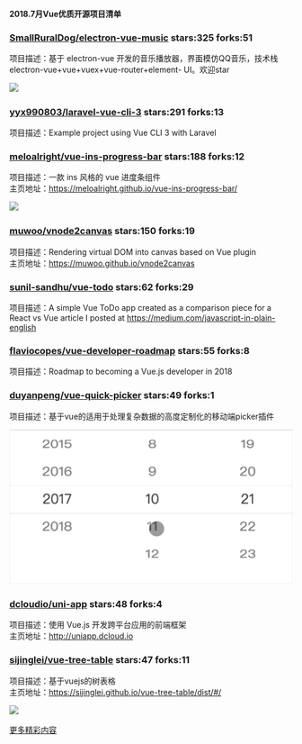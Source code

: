 #### 2018.7月Vue优质开源项目清单

### [SmallRuralDog/electron-vue-music](https://github.com/SmallRuralDog/electron-vue-music) **stars:325**  **forks:51**  
项目描述：基于 electron-vue 开发的音乐播放器，界面模仿QQ音乐，技术栈electron-vue+vue+vuex+vue-router+element- UI。欢迎star  

![](https://camo.githubusercontent.com/80ff3c5474b29ccc36477d63ea066df4b40d3e2e/68747470733a2f2f692e6c6f6c692e6e65742f323031382f30372f32332f356235353932333432663333302e706e67)

### [yyx990803/laravel-vue-cli-3](https://github.com/yyx990803/laravel-vue-cli-3) **stars:291**  **forks:13**  
项目描述：Example project using Vue CLI 3 with Laravel  

### [meloalright/vue-ins-progress-bar](https://github.com/meloalright/vue-ins-progress-bar) **stars:188**  **forks:12**  
项目描述：一款 ins 风格的 vue 进度条组件  
主页地址：https://meloalright.github.io/vue-ins-progress-bar/  

![](https://user-images.githubusercontent.com/11075892/42421484-e620f0d8-8308-11e8-8b6c-0e659eadfcd3.png)

### [muwoo/vnode2canvas](https://github.com/muwoo/vnode2canvas) **stars:150**  **forks:19**  
项目描述：Rendering virtual DOM into canvas based on Vue plugin  
主页地址：https://muwoo.github.io/vnode2canvas  


### [sunil-sandhu/vue-todo](https://github.com/sunil-sandhu/vue-todo) **stars:62**  **forks:29**  
项目描述：A simple Vue ToDo app created as a comparison piece for a React vs Vue article I posted at https://medium.com/javascript-in-plain-english  


### [flaviocopes/vue-developer-roadmap](https://github.com/flaviocopes/vue-developer-roadmap) **stars:55**  **forks:8**  
项目描述：Roadmap to becoming a Vue.js developer in 2018  


### [duyanpeng/vue-quick-picker](https://github.com/duyanpeng/vue-quick-picker) **stars:49**  **forks:1**  
项目描述：基于vue的适用于处理复杂数据的高度定制化的移动端picker插件  

![](https://raw.githubusercontent.com/duyanpeng/vue-quick-picker/master/static/picker.gif)

### [dcloudio/uni-app](https://github.com/dcloudio/uni-app) **stars:48**  **forks:4**  
项目描述：使用 Vue.js 开发跨平台应用的前端框架  
主页地址：http://uniapp.dcloud.io  

### [sijinglei/vue-tree-table](https://github.com/sijinglei/vue-tree-table) **stars:47**  **forks:11**  
项目描述：基于vuejs的树表格  
主页地址：https://sijinglei.github.io/vue-tree-table/dist/#/  

![](https://camo.githubusercontent.com/eeb9132c7e1529bca213df374a226d545de8ea62/68747470733a2f2f757365722d676f6c642d63646e2e786974752e696f2f323031382f372f32342f313634636233313364636262336539353f773d3134393226683d39393826663d67696626733d31313230373436)

[更多精彩内容](https://www.coderminer.com)
